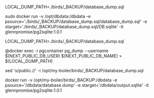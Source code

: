 #

LOCAL_DUMP_PATH=./birds/_BACKUP/database_dump.sql

sudo docker run -v /opt/dbdata:/dbdata -e psource='./birds/_BACKUP/database_dump.sql/database_dump.sql' -e starget='./birds/_BACKUP/database_dump.sql/DB.sqlite' -it glennpromise/pg2sqlite:1.0.1

LOCAL_DUMP_PATH=./birds/_BACKUP/database_dump.sql

@docker exec -i pgcontainer pg_dump --username $(NEXT_PUBLIC_DB_USER) $(NEXT_PUBLIC_DB_NAME) > $(LOCAL_DUMP_PATH)

sed 's/public\.//' -i  /opt/my-boiler/birds/_BACKUP/database_dump.sql


docker run -v /opt/my-boiler/birds/_BACKUP:/dbdata -e psource='/dbdata/database.dump' -e starget='/dbdata/output.sqlite' -it glennpromise/pg2sqlite:1.0.1
